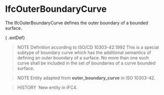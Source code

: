 # IfcOuterBoundaryCurve

The IfcOuterBoundaryCurve defines the outer boundary of a bounded surface.
<!-- end of short definition -->

{ .extDef}
> NOTE Definition according to ISO/CD 10303-42:1992
> This is a special subtype of boundary curve which has the additional semantics of defining an outer boundary of a surface. No more than one such curve shall be included in the set of boundaries of a curve bounded surface.

> NOTE Entity adapted from **outer_boundary_curve** in ISO 10303-42.

> HISTORY  New entity in IFC4.
